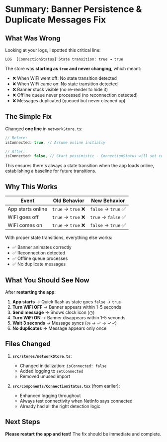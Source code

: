 # Summary: Banner Persistence & Duplicate Messages Fix

## What Was Wrong

Looking at your logs, I spotted this critical line:
```
LOG  [ConnectionStatus] State transition: true → true
```

The store was **starting as `true` and never changing**, which meant:
- ❌ When WiFi went off: No state transition detected
- ❌ When WiFi came on: No state transition detected  
- ❌ Banner stuck visible (no re-render to hide it)
- ❌ Offline queue never processed (no reconnection detected)
- ❌ Messages duplicated (queued but never cleaned up)

## The Simple Fix

Changed **one line** in `networkStore.ts`:

```typescript
// Before:
isConnected: true, // Assume online initially

// After:
isConnected: false, // Start pessimistic - ConnectionStatus will set correct value on mount
```

This ensures there's always a state transition when the app loads online, establishing a baseline for future transitions.

## Why This Works

| Event | Old Behavior | New Behavior |
|-------|-------------|--------------|
| App starts online | `true` → `true` ❌ | `false` → `true` ✅ |
| WiFi goes off | `true` → `true` ❌ | `true` → `false` ✅ |
| WiFi comes on | `true` → `true` ❌ | `false` → `true` ✅ |

With proper state transitions, everything else works:
- ✅ Banner animates correctly
- ✅ Reconnection detected
- ✅ Offline queue processes
- ✅ No duplicate messages

## What You Should See Now

After **restarting the app**:

1. **App starts** → Quick flash as state goes `false` → `true`
2. **Turn WiFi OFF** → Banner appears within 1-5 seconds
3. **Send message** → Shows clock icon (◷)
4. **Turn WiFi ON** → Banner disappears within 1-5 seconds
5. **Wait 3 seconds** → Message syncs (◷ → ✓ → ✓✓)
6. **No duplicates** → Message appears only once

## Files Changed

1. **`src/stores/networkStore.ts`**:
   - Changed initialization: `isConnected: false`
   - Added logging to `setConnected`
   - Removed unused import

2. **`src/components/ConnectionStatus.tsx`** (from earlier):
   - Enhanced logging throughout
   - Always test connectivity when NetInfo says connected
   - Already had all the right detection logic

## Next Steps

**Please restart the app and test!** The fix should be immediate and complete.


